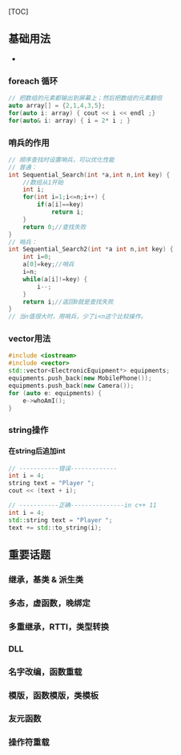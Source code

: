 [TOC]

## 基础用法

- 

### foreach 循环

```c++
// 把数组的元素都输出到屏幕上；然后把数组的元素翻倍
auto array[] = {2,1,4,3,5};
for(auto i: array) { cout << i << endl ;}
for(auto& i: array) { i = 2* i ; }
```

### 哨兵的作用

```c++
// 顺序查找时设置哨兵，可以优化性能
// 普通：
int Sequential_Search(int *a,int n,int key) {
	//数组从1开始
	int i;
	for(int i=1;i<=n;i++) {
		if(a[i]==key)
			return i;
	}
	return 0;//查找失败
}
// 哨兵：
int Sequential_Search2(int *a int n,int key) {
	int i=0;
	a[0]=key;//哨兵
	i=n;
	while(a[i]!=key) {
		i--;
	}
	return i;//返回0就是查找失败
}
// 当n值很大时，用哨兵，少了i<n这个比较操作。
```

### vector用法

```cpp
#include <iostream>
#include <vector>
std::vector<ElectronicEquipment*> equipments;
equipments.push_back(new MobilePhone());
equipments.push_back(new Camera());
for (auto e: equipments) {
    e->whoAmI();
}
```

### string操作

#### 在string后追加int

```cpp
// -----------错误-------------
int i = 4;
string text = "Player ";
cout << (text + i);

// -----------正确---------------in c++ 11
int i = 4;
std::string text = "Player ";
text += std::to_string(i);
```

## 重要话题

### 继承，基类 & 派生类

### 多态，虚函数，晚绑定

### 多重继承，RTTI，类型转换

### DLL

### 名字改编，函数重载

### 模版，函数模版，类模板

### 友元函数

### 操作符重载

